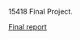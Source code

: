 15418 Final Project.

[Final report](https://github.com/davidkzeng/ParallelShortestPaths/blob/master/15418-project.pdf)
